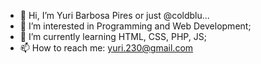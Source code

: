 - 👋 Hi, I’m Yuri Barbosa Pires or just @coldblu...
- 👀 I’m interested in Programming and Web Development;
- 🌱 I’m currently learning HTML, CSS, PHP, JS;
- 📫 How to reach me: yuri.230@gmail.com

<!---
coldblu/coldblu is a ✨ special ✨ repository because its `README.md` (this file) appears on your GitHub profile.
You can click the Preview link to take a look at your changes.
--->
